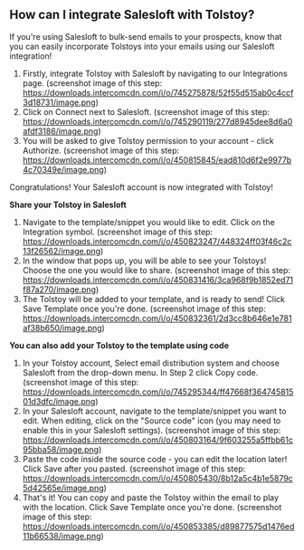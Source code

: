 ## How can I integrate Salesloft with Tolstoy?

If you're using Salesloft to bulk-send emails to your prospects, know that you can easily incorporate Tolstoys into your emails using our Salesloft integration! 

1. Firstly, integrate Tolstoy with Salesloft by navigating to our Integrations page. (screenshot image of this step: https://downloads.intercomcdn.com/i/o/745275878/52f55d515ab0c4ccf3d18731/image.png)
2. Click on Connect next to Salesloft. (screenshot image of this step: https://downloads.intercomcdn.com/i/o/745290119/277d8945dee8d6a0afdf3186/image.png)
3. You will be asked to give Tolstoy permission to your account - click Authorize. (screenshot image of this step: https://downloads.intercomcdn.com/i/o/450815845/ead810d6f2e9977b4c70349e/image.png)

Congratulations! Your Salesloft account is now integrated with Tolstoy!

**Share your Tolstoy in Salesloft**

1. Navigate to the template/snippet you would like to edit. Click on the Integration symbol. (screenshot image of this step: https://downloads.intercomcdn.com/i/o/450823247/448324ff03f46c2c13f26562/image.png)
2. In the window that pops up, you will be able to see your Tolstoys! Choose the one you would like to share. (screenshot image of this step: https://downloads.intercomcdn.com/i/o/450831416/3ca968f9b1852ed71f87a270/image.png)
3. The Tolstoy will be added to your template, and is ready to send! Click Save Template once you're done. (screenshot image of this step: https://downloads.intercomcdn.com/i/o/450832361/2d3cc8b646e1e781af38b650/image.png)
 
**You can also add your Tolstoy to the template using code**

1. In your Tolstoy account, Select email distribution system and choose Salesloft from the drop-down menu. In Step 2 click Copy code. (screenshot image of this step: https://downloads.intercomcdn.com/i/o/745295344/ff47668f36474581501d3dfc/image.png)
2. In your Salesloft account, navigate to the template/snippet you want to edit. When editing, click on the "Source code" icon (you may need to enable this in your Salesloft settings). (screenshot image of this step: https://downloads.intercomcdn.com/i/o/450803164/9f603255a5ffbb61c95bba58/image.png)
3. Paste the code inside the source code - you can edit the location later! Click Save after you pasted. (screenshot image of this step: https://downloads.intercomcdn.com/i/o/450805430/8b12a5c4b1e5879c5d42565e/image.png)
4. That's it! You can copy and paste the Tolstoy within the email to play with the location. Click Save Template once you're done. (screenshot image of this step: https://downloads.intercomcdn.com/i/o/450853385/d89877575d1476ed11b66538/image.png)
